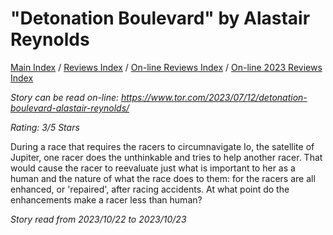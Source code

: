 # "Detonation Boulevard" by Alastair Reynolds

[Main Index](../../../README.md) / [Reviews Index](../../README.md) / [On-line Reviews Index](../README.md) / [On-line 2023 Reviews Index](README.md)

*Story can be read on-line: <https://www.tor.com/2023/07/12/detonation-boulevard-alastair-reynolds/>*

*Rating: 3/5 Stars*

During a race that requires the racers to circumnavigate Io, the satellite of Jupiter, one racer does the unthinkable and tries to help another racer. That would cause the racer to reevaluate just what is important to her as a human and the nature of what the race does to them: for the racers are all enhanced, or 'repaired', after racing accidents. At what point do the enhancements make a racer less than human?

*Story read from 2023/10/22 to 2023/10/23*
